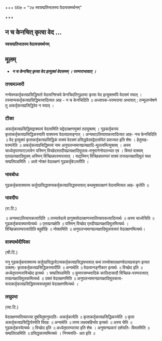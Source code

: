 +++
title = "२७ स्वयम्प्रतिभातस्य वेदत्वसमर्थनम्"

+++


## न च केनचित् कृत्वा वेद ...

**स्वयम्प्रतिभातस्य वेदत्वसमर्थनम्**

## **मूलम्** 

- ***न च केनचित् कृत्वा वेद इत्युक्तं वेदसमम् । परम्पराभावात् ।***

### **तत्त्वमञ्जरी**

नन्वेवमकर्तृकत्वप्रसिद्धिमतो वेदत्वनिश्चये केनचिदतिगूढतया कृत्वा वेद इत्युक्तमपि वेदसमं स्यात् । तस्याप्यकर्तृकत्वप्रसिद्धिमत्त्वादित्यत आह - न च केनचिदिति ॥ अध्यापक-परम्पराया अभावात् ; तन्मूलान्वेषणे तु अकर्तृकत्वप्रसिद्धिरेव न स्यात् ।

### **टीका** 

अकर्तृकत्वप्रसिद्धिमद्वाक्यत्वं वेदत्वमिति यद्वेदलक्षणमुक्तं तदयुक्तम् । गूढकर्तृकस्य कृताकर्तृकत्वप्रसिद्धिकस्यापि वाक्यस्य वेदत्वप्रसङ्गात् । अन्यथाऽतिव्यापकत्वादित्यत आह- नच केनचिदिति ॥ वेद इत्युक्तं कृताकर्तृकत्वप्रसिद्धिकं वाक्यं वेदसमं प्रसिद्धवेदवद्वेदत्वोपेतं प्रसज्यत इति शेषः । हेतुमाह- परम्परेति ॥ अकर्तृकत्वप्रसिद्धिमत्त्वं नाम अनुपलभ्यमानप्रत्यक्षादि-मूलत्वमित्युक्तम् । अस्य चाध्येतृपरम्पराऽभावेन यस्मिन् विच्छेदस्तदीयप्रत्यक्षादिमूलत्व-मनुमानेनोपलभ्यत एव । विमतं वाक्यम् एतत्प्रत्यक्षादिमूलम् अस्मिन् विच्छिन्नपरम्परत्वात् । यद्यस्मिन् विच्छिन्नपरम्परं वाक्यं तत्तत्प्रत्यक्षादिमूलं यथा सम्प्रतिपन्नमिति । अतो नोक्तं वेदलक्षणं गूढकर्तृकेऽस्तीति ।

### **भावबोधः** 

गूढकर्तृकवाक्यस्य कर्तुरप्रसिद्धावप्यकर्तृकत्वप्रसिद्ध्यभावात् कथमुक्तलक्षणं वेदत्वमित्यत आह- कृतेति ॥

### **भावदीपः**

(रा.टि.)

॥ अन्यथाऽतिव्यापकत्वादिति ॥ तस्यावेदत्वे प्रागुक्तवेदलक्षणस्यातिव्यापकत्वादित्यर्थः ॥ अस्य चाध्येत्रिति ॥ गूढकर्तृकवाक्यस्येत्यर्थः ॥ एतत्प्रत्यक्षेति ॥ यस्मिन् विच्छेद एतदीयप्रत्यक्षादिमूलमित्यर्थः । विच्छिन्नपरम्परत्वादिति बहुव्रीहिः ॥ नोक्तमिति ॥ अनुपलभ्यमानप्रत्यक्षादिमूलत्वरूपं वेदलक्षणमित्यर्थः।

### **वाक्यार्थदीपिका**

(श्री.टि.)

ननु गूढकर्तृकवाक्यस्य कर्तुरप्रसिद्धत्वेऽप्यकर्तृकत्वप्रसिद्ध्यभावात् कथं तस्योक्तलक्षणवेदत्वप्रसङ्ग इत्यत उक्तम्-
कृताकर्तृकत्वप्रसिद्धिकस्यापीति ॥ अन्यथेति ॥ वेदत्वानङ्गीकार
इत्यर्थः ॥ विच्छेद इति ॥ अध्येतृपरम्पराविच्छेद इत्यर्थः । सम्प्रतिपन्नमिति ॥ कुमारसम्भवादिकं कालिदासादौ विच्छिन्न-परम्परत्वात् तत्प्रत्यक्षादिमूलकमित्यर्थः ॥ उक्तं वेदलक्षणमिति ॥ अनुपलभ्यमानप्रत्यक्षादिमूलकत्व-रूपाकर्तृकत्वप्रसिद्धिमत्त्वरूपमुक्तं वेदलक्षणमित्यर्थः ।

### **लघुप्रभा**

(व्या.टि.)

वेदलक्षणमतिव्याप्त्या दूषयितुमनुवदति- अकर्तृकत्वेति ॥ कृताकर्तृकत्वप्रसिद्धिकस्येति ॥ कृता अकर्तृकत्वप्रसिद्धिर्यस्येति विग्रहः ॥ अन्यथेति ॥ तस्य लक्ष्यबहिर्भाव इत्यर्थः ॥ अस्य चेति ॥ गूढकर्तृकस्येत्यर्थः ॥ विच्छेद इति ॥ अध्येतृपरम्पराया इति शेषः । अनुमानप्रकारं दर्शयति- विमतमिति ॥ सम्प्रतिपन्नमिति ॥ प्रसिद्धकाव्यमित्यर्थः । निगमयति- अत इति ॥

